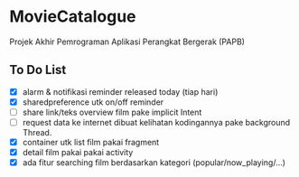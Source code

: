 # MovieCatalogue

Projek Akhir Pemrograman Aplikasi Perangkat Bergerak (PAPB)

## To Do List 
  * [X] alarm & notifikasi reminder released today (tiap hari)
  * [X] sharedpreference utk on/off reminder
  * [ ] share link/teks overview film pake implicit Intent
  * [ ] request data ke internet dibuat kelihatan kodingannya pake background Thread.
  * [X] container utk list film pakai fragment
  * [X] detail film pakai pakai activity
  * [X] ada fitur searching film berdasarkan kategori (popular/now_playing/...)
